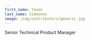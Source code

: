 ```yaml
---
first_name: Yasen
last_name: Simeonov
image: /img/contributors/generic.jpg
---
```

Senior Technical Product Manager